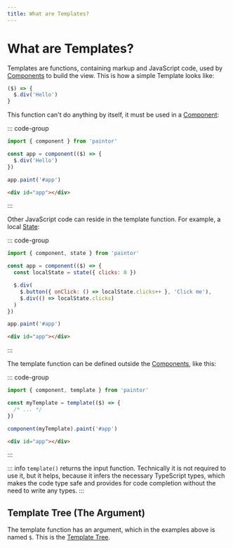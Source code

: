 ```yaml
---
title: What are Templates?
---
```


# What are Templates?

Templates are functions, containing markup and JavaScript code, used by
[Components](../components/components.md) to build the view.
This is how a simple Template looks like:

```js
($) => {
  $.div('Hello')
}
```

This function can't do anything by itself, it must be used in a
[Component](../components/components.md):

::: code-group
```javascript
import { component } from 'paintor'

const app = component(($) => {
  $.div('Hello')
})

app.paint('#app')
```
```html
<div id="app"></div>
```
:::

Other JavaScript code can reside in the template function. For example, a local
[State](../reactivity/states.md):

::: code-group
```javascript
import { component, state } from 'paintor'

const app = component(($) => {
  const localState = state({ clicks: 0 })

  $.div(
    $.button({ onClick: () => localState.clicks++ }, 'Click me'),
    $.div(() => localState.clicks)
  )
})

app.paint('#app')
```
```html
<div id="app"></div>
```
:::

The template function can be defined outside the
[Components](../components/components.md), like this:

::: code-group
```javascript
import { component, template } from 'paintor'

const myTemplate = template(($) => {
  /* ... */
})

component(myTemplate).paint('#app')
```
```html
<div id="app"></div>
```
:::

::: info
`template()` returns the input function. Technically it is not required to use
it, but it helps, because it infers the necessary TypeScript types, which makes
the code type safe and provides for code completion without the need to write
any types.
:::

## Template Tree (The Argument)

The template function has an argument, which in the examples above is named `$`.
This is the [Template Tree](./template-tree.md).
